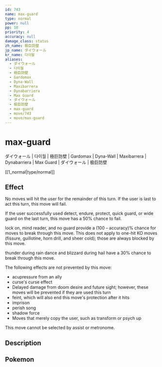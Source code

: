 ```yaml
---
id: 743
name: max-guard
type: normal
power: null
pp: 10
priority: 4
accuracy: null
damage_class: status
zh_name: 极巨防壁
jp_name: ダイウォール
kr_name: 다이월
aliases:
  - ダイウォール
  - 다이월
  - 極巨防壁
  - Gardomax
  - Dyna-Wall
  - Maxibarrera
  - Dynabarriera
  - Max Guard
  - ダイウォール
  - 极巨防壁
  - max-guard
  - move/743
  - move/max-guard
---
```

# max-guard
    
ダイウォール | 다이월 | 極巨防壁 | Gardomax | Dyna-Wall | Maxibarrera | Dynabarriera | Max Guard | ダイウォール | 极巨防壁

[[1_normal|type/normal]]

## Effect

No moves will hit the user for the remainder of this turn.  If the user is last to act this turn, this move will fail.

If the user successfully used detect, endure, protect, quick guard, or wide guard on the last turn, this move has a 50% chance to fail.

lock on, mind reader, and no guard provide a (100 – accuracy)% chance for moves to break through this move.  This does not apply to one-hit KO moves (fissure, guillotine, horn drill, and sheer cold); those are always blocked by this move.

thunder during rain dance and blizzard during hail have a 30% chance to break through this move.

The following effects are not prevented by this move:

* acupressure from an ally
* curse's curse effect
* Delayed damage from doom desire and future sight; however, these moves will be prevented if they are used this turn
* feint, which will also end this move's protection after it hits
* imprison
* perish song
* shadow force
* Moves that merely copy the user, such as transform or psych up

This move cannot be selected by assist or metronome.

## Description



## Pokemon



